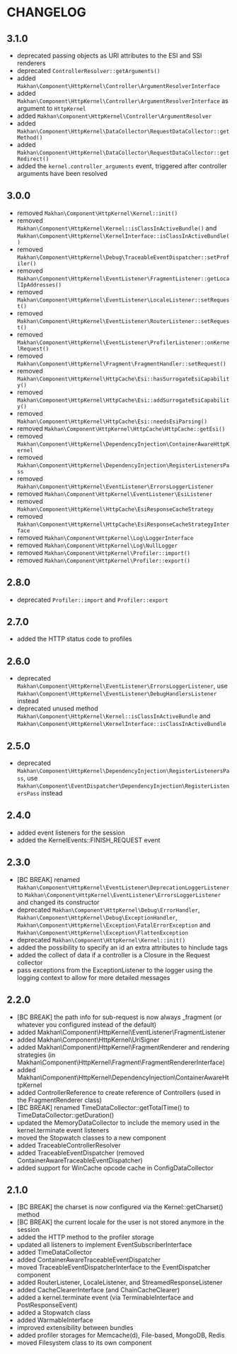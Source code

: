 CHANGELOG
=========

3.1.0
-----
 * deprecated passing objects as URI attributes to the ESI and SSI renderers
 * deprecated `ControllerResolver::getArguments()`
 * added `Makhan\Component\HttpKernel\Controller\ArgumentResolverInterface`
 * added `Makhan\Component\HttpKernel\Controller\ArgumentResolverInterface` as argument to `HttpKernel`
 * added `Makhan\Component\HttpKernel\Controller\ArgumentResolver`
 * added `Makhan\Component\HttpKernel\DataCollector\RequestDataCollector::getMethod()`
 * added `Makhan\Component\HttpKernel\DataCollector\RequestDataCollector::getRedirect()`
 * added the `kernel.controller_arguments` event, triggered after controller arguments have been resolved

3.0.0
-----

 * removed `Makhan\Component\HttpKernel\Kernel::init()`
 * removed `Makhan\Component\HttpKernel\Kernel::isClassInActiveBundle()` and `Makhan\Component\HttpKernel\KernelInterface::isClassInActiveBundle()`
 * removed `Makhan\Component\HttpKernel\Debug\TraceableEventDispatcher::setProfiler()`
 * removed `Makhan\Component\HttpKernel\EventListener\FragmentListener::getLocalIpAddresses()`
 * removed `Makhan\Component\HttpKernel\EventListener\LocaleListener::setRequest()`
 * removed `Makhan\Component\HttpKernel\EventListener\RouterListener::setRequest()`
 * removed `Makhan\Component\HttpKernel\EventListener\ProfilerListener::onKernelRequest()`
 * removed `Makhan\Component\HttpKernel\Fragment\FragmentHandler::setRequest()`
 * removed `Makhan\Component\HttpKernel\HttpCache\Esi::hasSurrogateEsiCapability()`
 * removed `Makhan\Component\HttpKernel\HttpCache\Esi::addSurrogateEsiCapability()`
 * removed `Makhan\Component\HttpKernel\HttpCache\Esi::needsEsiParsing()`
 * removed `Makhan\Component\HttpKernel\HttpCache\HttpCache::getEsi()`
 * removed `Makhan\Component\HttpKernel\DependencyInjection\ContainerAwareHttpKernel`
 * removed `Makhan\Component\HttpKernel\DependencyInjection\RegisterListenersPass`
 * removed `Makhan\Component\HttpKernel\EventListener\ErrorsLoggerListener`
 * removed `Makhan\Component\HttpKernel\EventListener\EsiListener`
 * removed `Makhan\Component\HttpKernel\HttpCache\EsiResponseCacheStrategy`
 * removed `Makhan\Component\HttpKernel\HttpCache\EsiResponseCacheStrategyInterface`
 * removed `Makhan\Component\HttpKernel\Log\LoggerInterface`
 * removed `Makhan\Component\HttpKernel\Log\NullLogger`
 * removed `Makhan\Component\HttpKernel\Profiler::import()`
 * removed `Makhan\Component\HttpKernel\Profiler::export()`

2.8.0
-----

 * deprecated `Profiler::import` and `Profiler::export`

2.7.0
-----

 * added the HTTP status code to profiles

2.6.0
-----

 * deprecated `Makhan\Component\HttpKernel\EventListener\ErrorsLoggerListener`, use `Makhan\Component\HttpKernel\EventListener\DebugHandlersListener` instead
 * deprecated unused method `Makhan\Component\HttpKernel\Kernel::isClassInActiveBundle` and `Makhan\Component\HttpKernel\KernelInterface::isClassInActiveBundle`

2.5.0
-----

 * deprecated `Makhan\Component\HttpKernel\DependencyInjection\RegisterListenersPass`, use `Makhan\Component\EventDispatcher\DependencyInjection\RegisterListenersPass` instead

2.4.0
-----

 * added event listeners for the session
 * added the KernelEvents::FINISH_REQUEST event

2.3.0
-----

 * [BC BREAK] renamed `Makhan\Component\HttpKernel\EventListener\DeprecationLoggerListener` to `Makhan\Component\HttpKernel\EventListener\ErrorsLoggerListener` and changed its constructor
 * deprecated `Makhan\Component\HttpKernel\Debug\ErrorHandler`, `Makhan\Component\HttpKernel\Debug\ExceptionHandler`,
   `Makhan\Component\HttpKernel\Exception\FatalErrorException` and `Makhan\Component\HttpKernel\Exception\FlattenException`
 * deprecated `Makhan\Component\HttpKernel\Kernel::init()`
 * added the possibility to specify an id an extra attributes to hinclude tags
 * added the collect of data if a controller is a Closure in the Request collector
 * pass exceptions from the ExceptionListener to the logger using the logging context to allow for more
   detailed messages

2.2.0
-----

 * [BC BREAK] the path info for sub-request is now always _fragment (or whatever you configured instead of the default)
 * added Makhan\Component\HttpKernel\EventListener\FragmentListener
 * added Makhan\Component\HttpKernel\UriSigner
 * added Makhan\Component\HttpKernel\FragmentRenderer and rendering strategies (in Makhan\Component\HttpKernel\Fragment\FragmentRendererInterface)
 * added Makhan\Component\HttpKernel\DependencyInjection\ContainerAwareHttpKernel
 * added ControllerReference to create reference of Controllers (used in the FragmentRenderer class)
 * [BC BREAK] renamed TimeDataCollector::getTotalTime() to
   TimeDataCollector::getDuration()
 * updated the MemoryDataCollector to include the memory used in the
   kernel.terminate event listeners
 * moved the Stopwatch classes to a new component
 * added TraceableControllerResolver
 * added TraceableEventDispatcher (removed ContainerAwareTraceableEventDispatcher)
 * added support for WinCache opcode cache in ConfigDataCollector

2.1.0
-----

 * [BC BREAK] the charset is now configured via the Kernel::getCharset() method
 * [BC BREAK] the current locale for the user is not stored anymore in the session
 * added the HTTP method to the profiler storage
 * updated all listeners to implement EventSubscriberInterface
 * added TimeDataCollector
 * added ContainerAwareTraceableEventDispatcher
 * moved TraceableEventDispatcherInterface to the EventDispatcher component
 * added RouterListener, LocaleListener, and StreamedResponseListener
 * added CacheClearerInterface (and ChainCacheClearer)
 * added a kernel.terminate event (via TerminableInterface and PostResponseEvent)
 * added a Stopwatch class
 * added WarmableInterface
 * improved extensibility between bundles
 * added profiler storages for Memcache(d), File-based, MongoDB, Redis
 * moved Filesystem class to its own component
